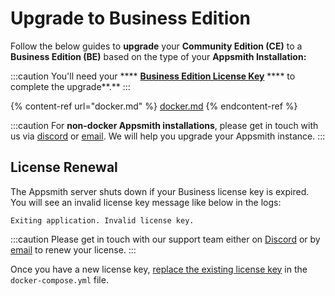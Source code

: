 # Upgrade to Business Edition

Follow the below guides to **upgrade** your **Community Edition (CE)** to a **Business Edition (BE)** based on the type of your **Appsmith Installation:**

:::caution
You'll need your **** [**Business Edition License Key**](https://www.appsmith.com/pricing) **** to complete the upgrade**.**
:::

{% content-ref url="docker.md" %}
[docker.md](docker.md)
{% endcontent-ref %}

:::caution
For **non-docker Appsmith installations**, please get in touch with us via [discord](https://discord.com/invite/rBTTVJp) or [email](mailto:support@appsmith.com). We will help you upgrade your Appsmith instance.
:::

## License Renewal

The Appsmith server shuts down if your Business license key is expired. You will see an invalid license key message like below in the logs:

```
Exiting application. Invalid license key.
```

:::caution
Please get in touch with our support team either on [Discord](https://discord.com/invite/rBTTVJp) or by [email](mailto:support@appsmith.com) to renew your license.
:::

Once you have a new license key, [replace the existing license key](docker.md#step3-add-or-replace-license-key) in the `docker-compose.yml` file.

